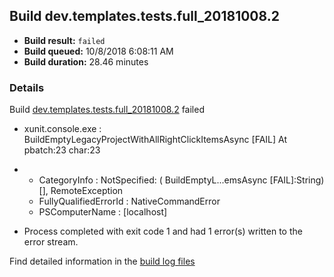 ## Build dev.templates.tests.full_20181008.2
- **Build result:** `failed`
- **Build queued:** 10/8/2018 6:08:11 AM
- **Build duration:** 28.46 minutes
### Details
Build [dev.templates.tests.full_20181008.2](https://winappstudio.visualstudio.com/web/build.aspx?pcguid=a4ef43be-68ce-4195-a619-079b4d9834c2&builduri=vstfs%3a%2f%2f%2fBuild%2fBuild%2f26366) failed

+ xunit.console.exe :     BuildEmptyLegacyProjectWithAllRightClickItemsAsync [FAIL]
At pbatch:23 char:23
+ 
    + CategoryInfo          : NotSpecified: (    BuildEmptyL...emsAsync [FAIL]:String) [], RemoteException
    + FullyQualifiedErrorId : NativeCommandError
    + PSComputerName        : [localhost]
 

+ Process completed with exit code 1 and had 1 error(s) written to the error stream.

Find detailed information in the [build log files](https://uwpctdiags.blob.core.windows.net/buildlogs/dev.templates.tests.full_20181008.2_logs.zip)
